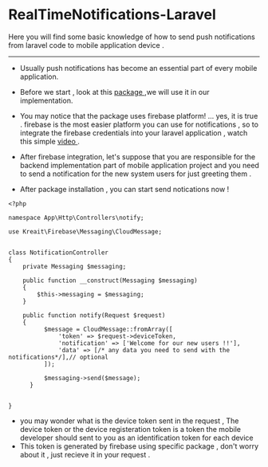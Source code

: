 # RealTimeNotifications-Laravel
Here you will find some basic knowledge of how to send push notifications from laravel code to mobile application device .
_________________________________________________________________________________________________
- Usually push notifications has become an essential part of every mobile application.
- Before we start , look at this [ package ](https://firebase-php.readthedocs.io/en/stable/index.html) ,we will use it in our implementation.

- You may notice that the package uses firebase platform!  ... yes, it is true . firebase is the most easier platform you can use for notifications , so to integrate the firebase credentials into your laravel application , watch this simple [ video ](https://www.youtube.com/watch?v=kCq3tQJi88s&ab_channel=FundaOfWebIT) .
- After firebase integration, let's suppose that you are responsible for the backend implementation part of mobile application project and you need to send a notification for the new system users for just greeting them .
- After package installation , you can start send notications now !
```
<?php

namespace App\Http\Controllers\notify;

use Kreait\Firebase\Messaging\CloudMessage;


class NotificationController
{
    private Messaging $messaging;

    public function __construct(Messaging $messaging)
    {
        $this->messaging = $messaging;
    }

    public function notify(Request $request)
    {
          $message = CloudMessage::fromArray([
              'token' => $request->deviceToken,
              'notification' => ['Welcome for our new users !!'],
              'data' => [/* any data you need to send with the notifications*/],// optional
          ]);
          
          $messaging->send($message);
      }


}

``` 
- you may wonder what is the device token sent in the request , The device token or the device registeration token is a token the mobile developer should sent to you as an identification token for each device
- This token is generated by firebase using specific package , don't worry about it , just recieve it in your request .
  

 
